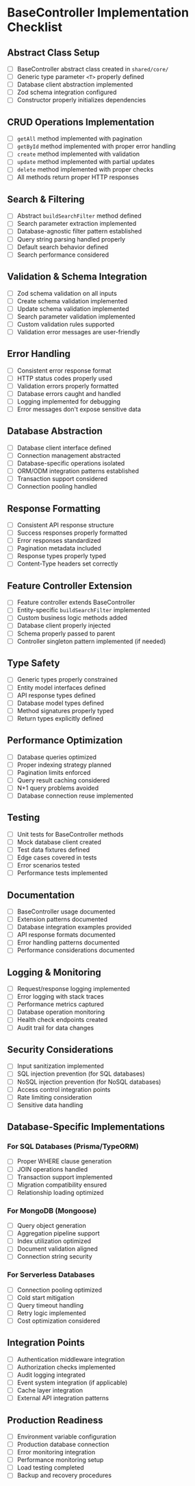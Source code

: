 # BaseController Implementation Checklist

## Abstract Class Setup

- [ ] BaseController abstract class created in `shared/core/`
- [ ] Generic type parameter `<T>` properly defined
- [ ] Database client abstraction implemented
- [ ] Zod schema integration configured
- [ ] Constructor properly initializes dependencies

## CRUD Operations Implementation

- [ ] `getAll` method implemented with pagination
- [ ] `getById` method implemented with proper error handling
- [ ] `create` method implemented with validation
- [ ] `update` method implemented with partial updates
- [ ] `delete` method implemented with proper checks
- [ ] All methods return proper HTTP responses

## Search & Filtering

- [ ] Abstract `buildSearchFilter` method defined
- [ ] Search parameter extraction implemented
- [ ] Database-agnostic filter pattern established
- [ ] Query string parsing handled properly
- [ ] Default search behavior defined
- [ ] Search performance considered

## Validation & Schema Integration

- [ ] Zod schema validation on all inputs
- [ ] Create schema validation implemented
- [ ] Update schema validation implemented
- [ ] Search parameter validation implemented
- [ ] Custom validation rules supported
- [ ] Validation error messages are user-friendly

## Error Handling

- [ ] Consistent error response format
- [ ] HTTP status codes properly used
- [ ] Validation errors properly formatted
- [ ] Database errors caught and handled
- [ ] Logging implemented for debugging
- [ ] Error messages don't expose sensitive data

## Database Abstraction

- [ ] Database client interface defined
- [ ] Connection management abstracted
- [ ] Database-specific operations isolated
- [ ] ORM/ODM integration patterns established
- [ ] Transaction support considered
- [ ] Connection pooling handled

## Response Formatting

- [ ] Consistent API response structure
- [ ] Success responses properly formatted
- [ ] Error responses standardized
- [ ] Pagination metadata included
- [ ] Response types properly typed
- [ ] Content-Type headers set correctly

## Feature Controller Extension

- [ ] Feature controller extends BaseController
- [ ] Entity-specific `buildSearchFilter` implemented
- [ ] Custom business logic methods added
- [ ] Database client properly injected
- [ ] Schema properly passed to parent
- [ ] Controller singleton pattern implemented (if needed)

## Type Safety

- [ ] Generic types properly constrained
- [ ] Entity model interfaces defined
- [ ] API response types defined
- [ ] Database model types defined
- [ ] Method signatures properly typed
- [ ] Return types explicitly defined

## Performance Optimization

- [ ] Database queries optimized
- [ ] Proper indexing strategy planned
- [ ] Pagination limits enforced
- [ ] Query result caching considered
- [ ] N+1 query problems avoided
- [ ] Database connection reuse implemented

## Testing

- [ ] Unit tests for BaseController methods
- [ ] Mock database client created
- [ ] Test data fixtures defined
- [ ] Edge cases covered in tests
- [ ] Error scenarios tested
- [ ] Performance tests implemented

## Documentation

- [ ] BaseController usage documented
- [ ] Extension patterns documented
- [ ] Database integration examples provided
- [ ] API response formats documented
- [ ] Error handling patterns documented
- [ ] Performance considerations documented

## Logging & Monitoring

- [ ] Request/response logging implemented
- [ ] Error logging with stack traces
- [ ] Performance metrics captured
- [ ] Database operation monitoring
- [ ] Health check endpoints created
- [ ] Audit trail for data changes

## Security Considerations

- [ ] Input sanitization implemented
- [ ] SQL injection prevention (for SQL databases)
- [ ] NoSQL injection prevention (for NoSQL databases)
- [ ] Access control integration points
- [ ] Rate limiting consideration
- [ ] Sensitive data handling

## Database-Specific Implementations

### For SQL Databases (Prisma/TypeORM)

- [ ] Proper WHERE clause generation
- [ ] JOIN operations handled
- [ ] Transaction support implemented
- [ ] Migration compatibility ensured
- [ ] Relationship loading optimized

### For MongoDB (Mongoose)

- [ ] Query object generation
- [ ] Aggregation pipeline support
- [ ] Index utilization optimized
- [ ] Document validation aligned
- [ ] Connection string security

### For Serverless Databases

- [ ] Connection pooling optimized
- [ ] Cold start mitigation
- [ ] Query timeout handling
- [ ] Retry logic implemented
- [ ] Cost optimization considered

## Integration Points

- [ ] Authentication middleware integration
- [ ] Authorization checks implemented
- [ ] Audit logging integrated
- [ ] Event system integration (if applicable)
- [ ] Cache layer integration
- [ ] External API integration patterns

## Production Readiness

- [ ] Environment variable configuration
- [ ] Production database connection
- [ ] Error monitoring integration
- [ ] Performance monitoring setup
- [ ] Load testing completed
- [ ] Backup and recovery procedures

